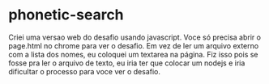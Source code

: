 # phonetic-search

Criei uma versao web do desafio usando javascript. Voce só precisa abrir o page.html no chrome para ver o desafio. 
Em vez de ler um arquivo externo com a lista dos nomes, eu coloquei um textarea na página. Fiz isso pois se fosse pra ler o arquivo de texto, eu iria ter que colocar um nodejs e iria dificultar o processo para voce ver o desafio.
